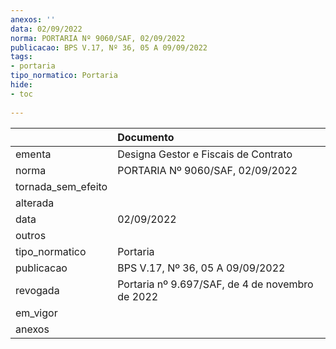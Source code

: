 ```yaml
---
anexos: ''
data: 02/09/2022
norma: PORTARIA Nº 9060/SAF, 02/09/2022
publicacao: BPS V.17, Nº 36, 05 A 09/09/2022
tags:
- portaria
tipo_normatico: Portaria
hide: 
- toc 
 
---
```


|                    | Documento                                       |
|:-------------------|:------------------------------------------------|
| ementa             | Designa Gestor e Fiscais de Contrato            |
| norma              | PORTARIA Nº 9060/SAF, 02/09/2022                |
| tornada_sem_efeito |                                                 |
| alterada           |                                                 |
| data               | 02/09/2022                                      |
| outros             |                                                 |
| tipo_normatico     | Portaria                                        |
| publicacao         | BPS V.17, Nº 36, 05 A 09/09/2022                |
| revogada           | Portaria nº 9.697/SAF, de 4 de novembro de 2022 |
| em_vigor           |                                                 |
| anexos             |                                                 |